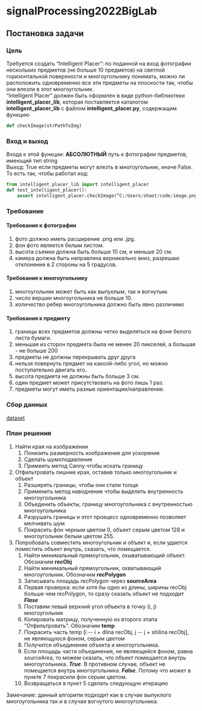 # signalProcessing2022BigLab
## Постановка задачи
### Цель
Требуется создать “Intelligent Placer”: по поданной на вход фотографии нескольких предметов (не больше 10 предметов) на светлой горизонтальной поверхности и многоугольнику понимать, можно ли расположить одновременно все эти предметы на плоскости так, чтобы они влезли в этот многоугольник. <br>
“Intelligent Placer” должен быть оформлен в виде python-библиотеки **intelligent_placer_lib**, которая поставляется каталогом **intelligent_placer_lib** с файлом **intelligent_placer.py**, содержащим функцию
```python
def checkImage(strPathToImg)
```
### Вход и выход 
Входа к этой функции: **АБСОЛЮТНЫЙ** путь к фотографии предметов, имеющий тип string <br>
Выход: True если предметы могут влезть в многоугольник, иначе False. То есть так, чтобы работал код:
```python
from intelligent_placer_lib import intelligent_placer
def test_intelligent_placer():
	assert intelligent_placer.checkImage(“C:/Users/shaot/code/image.png”)
```

### Требование
#### Требования к фотографии
1. фото должно иметь расширение .png или .jpg.
2. фон фото является белым листом.
3. высота съемки должна быть больше 10 см, и меньше 20 см.
4. камера должна быть направлена верникально вниз, разрешаю отклонение в 2 стороны на 5 градусов.
#### Требования к многоугольнику
1. многоугольник может быть как выпуклым, так и вогнутым.
2. число вершин многоугольника не больше 10.
3. количество ребер многоугольника должно быть явно различимо

#### Требования к предмету
1. границы всех предметов должны четко выделяться на фоне белого листа бумаги.
2. меньшая из сторон предмета была не менее 20 пикселей, а большая - не больше 200
3. предметы не должны перекрывать друг друга
5. нельзя повернуть предмет на каколй-либо угол, но можно поступательно двигать его.
8. высота предмета не должны быть больше 3 см.
9. один предмет может присутствовать на фото лишь 1 раз.
10. предметы могут иметь разные ориентации/направление.
### Сбор данных
[dataset](https://disk.yandex.ru/d/SmLf_oLTA4gXsw)


### План решения

1. Найти края на изображении
	1. Понизить размерность изображение для ускорения
	2. Сделать шумоподавление
	3. Примеить метод Canny чтобы искать границу
2. Отфильтровать лишние края, оставив только многоугольник и объект
 	1. Разширять границы, чтобы они стали толще
	2. Применить метод наводнение чтобы выделить внутренность многоугольника
	3. Объединить объекты, границу многоугольника с внутренностью многоугольника
	4. Разрушать границы и этот проецесс одновременно позволяет мелчивать шум
	5. Покрасить фон черным цветом 0, объект серым цветом 128 и многоугольник белым цветом 255.
3. Попробовать совместить многоугольник и объект и, если удается поместить объект внутрь, сказать, что помещается.
	1. Найти минимальный прямоугольник, охыватывающий объект. Обозначим **recObj**
	2. Найти минимальный прямоугольник, охватывающий многоугольник. Обозначим **recPolygon**
	3. Записывать площадь recPolygon через **sourceArea**
	4. Первая проверка: если хотя бы одно из длины, ширины recObj больше чем recPolygon, то сразу сказать объект не подходит ***Flase***
	5. Поставим левый верхний угол объекта в точку (i, j) многоугольник
	6. Копировать матрицу, полученную из второго этапа "Отфильтровать". Обозначим **temp**
	7. Покрасить часть temp \[i -- i + dlina recObj, j -- j + shilina recObj\], не являющуюся фоном, серым цветом
	8. Получится объединение объекта и многоугольника.
	9. Если площадь части объединения, не являющейся фоном, равна sourceArea, то можем сказать, что объект помещается внутрь многоугольника. ***True***. В противном случае, объект не помещается внутрь многоугольника. ***False***. Потому что может в пункте 7 покрасили фон серым цветом.
	10. Возвращаться в пункт 5 сделать следующую итерацию

Замечание: данный алгоритм подходит как в случае выпуклого многоугольника так и в случае вогнутого многоугольника.
